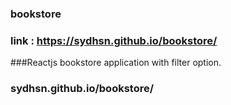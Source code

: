 ### bookstore 
### link : https://sydhsn.github.io/bookstore/

###Reactjs bookstore application with filter option.

### sydhsn.github.io/bookstore/
